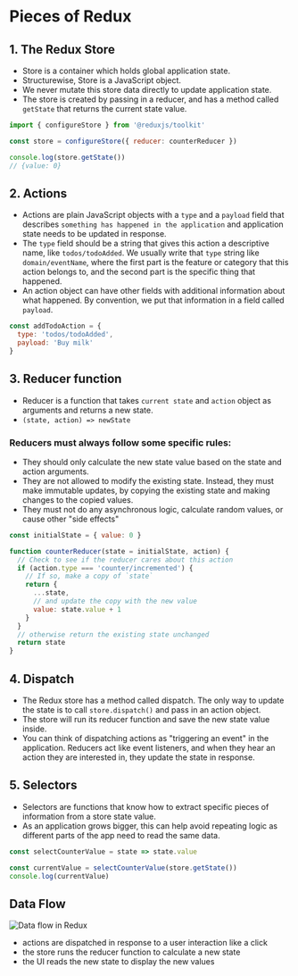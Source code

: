 # Pieces of Redux

## 1. The Redux Store

- Store is a container which holds global application state.
- Structurewise, Store is a JavaScript object.
- We never mutate this store data directly to update application state.
- The store is created by passing in a reducer, and has a method called `getState` that returns the current state value.

```js
import { configureStore } from '@reduxjs/toolkit'

const store = configureStore({ reducer: counterReducer })

console.log(store.getState())
// {value: 0}
```

## 2. Actions

- Actions are plain JavaScript objects with a `type` and a `payload` field that describes `something has happened in the application` and application state needs to be updated in response.
- The `type` field should be a string that gives this action a descriptive name, like `todos/todoAdded`. We usually write that `type` string like `domain/eventName`, where the first part is the feature or category that this action belongs to, and the second part is the specific thing that happened.
- An action object can have other fields with additional information about what happened. By convention, we put that information in a field called `payload`.

```js
const addTodoAction = {
  type: 'todos/todoAdded',
  payload: 'Buy milk'
}
```

## 3. Reducer function

- Reducer is a function that takes `current state` and `action` object as arguments and returns a new state.
- `(state, action) => newState`


### Reducers must always follow some specific rules:

- They should only calculate the new state value based on the state and action arguments.
- They are not allowed to modify the existing state. Instead, they must make immutable updates, by copying the existing state and making changes to the copied values.
- They must not do any asynchronous logic, calculate random values, or cause other "side effects"

```js
const initialState = { value: 0 }

function counterReducer(state = initialState, action) {
  // Check to see if the reducer cares about this action
  if (action.type === 'counter/incremented') {
    // If so, make a copy of `state`
    return {
      ...state,
      // and update the copy with the new value
      value: state.value + 1
    }
  }
  // otherwise return the existing state unchanged
  return state
}
```

## 4. Dispatch

- The Redux store has a method called dispatch. The only way to update the state is to call `store.dispatch()` and pass in an action object.
- The store will run its reducer function and save the new state value inside.
- You can think of dispatching actions as "triggering an event" in the application. Reducers act like event listeners, and when they hear an action they are interested in, they update the state in response.

## 5. Selectors

- Selectors are functions that know how to extract specific pieces of information from a store state value.
- As an application grows bigger, this can help avoid repeating logic as different parts of the app need to read the same data.

```js
const selectCounterValue = state => state.value

const currentValue = selectCounterValue(store.getState())
console.log(currentValue)
```

## Data Flow

![Data flow in Redux](https://redux.js.org/assets/images/ReduxDataFlowDiagram-49fa8c3968371d9ef6f2a1486bd40a26.gif)


- actions are dispatched in response to a user interaction like a click
- the store runs the reducer function to calculate a new state
- the UI reads the new state to display the new values
